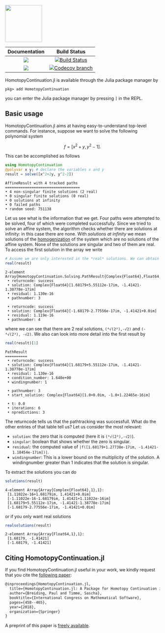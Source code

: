 <img src="https://i.imgur.com/8ycOn14.png" height="120">

| **Documentation** | **Build Status** |
|:-----------------:|:----------------:|
| [![][docs-stable-img]][docs-stable-url] | [![Build Status][build-img]][build-url] |
| [![][docs-dev-img]][docs-dev-url] | [![Codecov branch][codecov-img]][codecov-url]|

HomotopyContinuation.jl is available through the Julia package manager by


```julia-repl
pkg> add HomotopyContinuation
```


you can enter the Julia package manager by pressing `]` in the REPL.


## Basic usage

HomotopyContinuation.jl aims at having easy-to-understand top-level commands. For instance, suppose we want to solve the following polynomial system

```math
f= [x^2+y, y^2-1].  
```


This can be accomplished as follows


```julia
using HomotopyContinuation
@polyvar x y; # declare the variables x and y
result = solve([x^2+2y, y^2-2])
```

```
AffineResult with 4 tracked paths
==================================
• 4 non-singular finite solutions (2 real)
• 0 singular finite solutions (0 real)
• 0 solutions at infinity
• 0 failed paths
• random seed: 751138
```


Let us see what is the information that we get. Four paths were attempted to be solved, four of which were completed successfully. Since we tried to solve an affine system, the algorithm checks whether there are solutions at infinity: in this case there are none. With *solutions at infinity* we mean solutions of the [homogenization](https://en.wikipedia.org/wiki/Homogeneous_polynomial#Homogenization) of the system which are no solutions of the affine system. None of the solutions are singular and two of them are real. To access the first solution in the array we write


```julia
# Assume we are only interested in the *real* solutions. We can obtain these by
real(result)
```

```
2-element Array{HomotopyContinuation.Solving.PathResult{Complex{Float64},Float64,Complex{Float64}},1}:
 • returncode: success
 • solution: Complex{Float64}[1.68179+5.55112e-17im, -1.41421-1.38778e-17im]
 • residual: 1.130e-16
 • pathnumber: 3

 • returncode: success
 • solution: Complex{Float64}[-1.68179-2.77556e-17im, -1.41421+0.0im]
 • residual: 1.119e-16
 • pathnumber: 4
```


where we can see that there are 2 real solutions, `(⁴√(2³),-√2)` and `(-⁴√(2³), -√2)`. We also can look into more detail into the first result by


```julia
real(result)[1]
```

```
PathResult
==========
 • returncode: success
 • solution: Complex{Float64}[1.68179+5.55112e-17im, -1.41421-1.38778e-17im]
 • residual: 1.130e-16
 • condition_number: 1.640e+00
 • windingnumber: 1

 • pathnumber: 3
 • start_solution: Complex{Float64}[1.0+0.0im, -1.0+1.22465e-16im]

 • t: 0.0
 • iterations: 6
 • npredictions: 3
```


The returncode tells us that the pathtracking was successfull. What do the other entries of that table tell us? Let us consider the most relevant:


  * `solution`: the zero that is computed (here it is `(⁴√(2³),-√2)`).
  * `singular`: boolean that shows whether the zero is singular.
  * `residual`: the computed value of ``|f([1.68179+1.27738e-17im, -1.41421-1.18454e-17im])|``.
  * `windingnumber`: This is a lower bound on the multiplicity of the solution. A windingnumber greater than 1 indicates that the solution is singular.


To extract the solutions you can do


```julia
solutions(result)
```

```
4-element Array{Array{Complex{Float64},1},1}:
 [1.11022e-16+1.68179im, 1.41421+0.0im]
 [-1.11022e-16-1.68179im, 1.41421+1.11022e-16im]
 [1.68179+5.55112e-17im, -1.41421-1.38778e-17im]
 [-1.68179-2.77556e-17im, -1.41421+0.0im]
```


or if you only want real solutions


```julia
realsolutions(result)
```

```
2-element Array{Array{Float64,1},1}:
 [1.68179, -1.41421]
 [-1.68179, -1.41421]
```



## Citing HomotopyContinuation.jl
If you find HomotopyContinuation.jl useful in your work, we kindly request that you cite the [following paper](https://link.springer.com/chapter/10.1007/978-3-319-96418-8_54):

```latex
@inproceedings{HomotopyContinuation.jl,
  title={HomotopyContinuation.jl: A Package for Homotopy Continuation in Julia},
  author={Breiding, Paul and Timme, Sascha},
  booktitle={International Congress on Mathematical Software},
  pages={458--465},
  year={2018},
  organization={Springer}
}
```

A preprint of this paper is [freely available](https://arxiv.org/abs/1711.10911).

[docs-stable-img]: https://img.shields.io/badge/docs-stable-blue.svg
[docs-dev-img]: https://img.shields.io/badge/docs-dev-blue.svg
[docs-stable-url]: https://www.juliahomotopycontinuation.org/HomotopyContinuation.jl/stable
[docs-dev-url]: https://www.juliahomotopycontinuation.org/HomotopyContinuation.jl/dev

[build-img]: https://travis-ci.org/JuliaHomotopyContinuation/HomotopyContinuation.jl.svg?branch=master
[build-url]: https://travis-ci.org/JuliaHomotopyContinuation/HomotopyContinuation.jl
[codecov-img]: https://codecov.io/gh/juliahomotopycontinuation/HomotopyContinuation.jl/branch/master/graph/badge.svg
[codecov-url]: https://codecov.io/gh/juliahomotopycontinuation/HomotopyContinuation.jl
